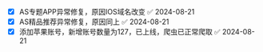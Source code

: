 - [x] AS专题APP异常修复，原因IOS域名改变 ✅ 2024-08-21
- [x] AS精品推荐异常修复，原因同上 ✅ 2024-08-21
- [x] 添加苹果账号，新增账号数量为127，已上线，爬虫已正常爬取 ✅ 2024-08-21